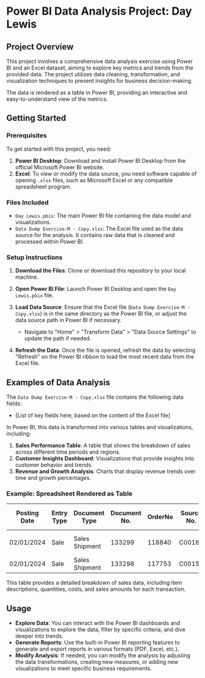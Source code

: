 # Power BI Data Analysis Project: Day Lewis

## Project Overview

This project involves a comprehensive data analysis exercise using Power BI and an Excel dataset, aiming to explore key metrics and trends from the provided data. The project utilizes data cleaning, transformation, and visualization techniques to present insights for business decision-making.

The data is rendered as a table in Power BI, providing an interactive and easy-to-understand view of the metrics.

## Getting Started

### Prerequisites

To get started with this project, you need:

1. **Power BI Desktop**: Download and install Power BI Desktop from the official Microsoft Power BI website.
2. **Excel**: To view or modify the data source, you need software capable of opening `.xlsx` files, such as Microsoft Excel or any compatible spreadsheet program.

### Files Included

- `Day Lewis.pbix`: The main Power BI file containing the data model and visualizations.
- `Data Dump Exercise-M - Copy.xlsx`: The Excel file used as the data source for the analysis. It contains raw data that is cleaned and processed within Power BI.

### Setup Instructions

1. **Download the Files**: Clone or download this repository to your local machine.
2. **Open Power BI File**: Launch Power BI Desktop and open the `Day Lewis.pbix` file.
3. **Load Data Source**: Ensure that the Excel file (`Data Dump Exercise-M - Copy.xlsx`) is in the same directory as the Power BI file, or adjust the data source path in Power BI if necessary.

   - Navigate to "Home" > "Transform Data" > "Data Source Settings" to update the path if needed.
4. **Refresh the Data**: Once the file is opened, refresh the data by selecting "Refresh" on the Power BI ribbon to load the most recent data from the Excel file.

## Examples of Data Analysis

The `Data Dump Exercise-M - Copy.xlsx` file contains the following data fields:

- [List of key fields here, based on the content of the Excel file]

In Power BI, this data is transformed into various tables and visualizations, including:

1. **Sales Performance Table**: A table that shows the breakdown of sales across different time periods and regions.
2. **Customer Insights Dashboard**: Visualizations that provide insights into customer behavior and trends.
3. **Revenue and Growth Analysis**: Charts that display revenue trends over time and growth percentages.

### Example: Spreadsheet Rendered as Table
| Posting Date | Entry Type | Document Type | Document No. | OrderNo | Source No. | Item No. | Item Description                                      | Quantity | Invoiced Quantity | Cost per Unit | Sales Amount (Actual) | Cost Amount (Actual) | Unit Cost | Unit Price |
|--------------|------------|---------------|--------------|---------|------------|----------|-------------------------------------------------------|----------|-------------------|---------------|-----------------------|----------------------|-----------|------------|
| 02/01/2024   | Sale       | Sales Shipment | 133299       | 118840  | C00160     | 16227    | Welch Allyn Durashock DS55 sphygmomanometer           | -2       | -2                | 56.99         | 240.56                | -118.98              | 59.49     | 120.28     |
| 02/01/2024   | Sale       | Sales Shipment | 133298       | 117753  | C00156     | 18851    | Sharpsafe 5th Gen 0.6 litre                           | -200     | -200              | 1.80          | 500.00                | -359.70              | 1.80      | 2.50       |

This table provides a detailed breakdown of sales data, including item descriptions, quantities, costs, and sales amounts for each transaction.

## Usage

- **Explore Data**: You can interact with the Power BI dashboards and visualizations to explore the data, filter by specific criteria, and dive deeper into trends.
- **Generate Reports**: Use the built-in Power BI reporting features to generate and export reports in various formats (PDF, Excel, etc.).
- **Modify Analysis**: If needed, you can modify the analysis by adjusting the data transformations, creating new measures, or adding new visualizations to meet specific business requirements.
